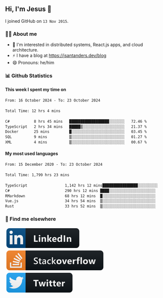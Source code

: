 ## Hi, I'm Jesus 👋

I joined GitHub on `13 Nov 2015`.

<!-- Talking about you -->

### 👨‍💻 About me

- 👦 I'm interested in distributed systems, React.js apps, and cloud architecture.
- ⚡️ I have a blog at <https://jsantanders.dev/blog>
- 😄 Pronouns: he/him

### 📊 Github Statistics

#### This week I spent my time on

<!--START_SECTION:weekly-->

```txt
From: 16 October 2024 - To: 23 October 2024

Total Time: 12 hrs 4 mins

C#           8 hrs 45 mins   ██████████████████░░░░░░░   72.46 %
TypeScript   2 hrs 34 mins   █████▒░░░░░░░░░░░░░░░░░░░   21.37 %
Docker       25 mins         █░░░░░░░░░░░░░░░░░░░░░░░░   03.45 %
SQL          9 mins          ▒░░░░░░░░░░░░░░░░░░░░░░░░   01.27 %
XML          4 mins          ▒░░░░░░░░░░░░░░░░░░░░░░░░   00.67 %
```

<!--END_SECTION:weekly-->

#### My most used languages

<!--START_SECTION:alltime-->

```txt
From: 15 December 2020 - To: 23 October 2024

Total Time: 1,799 hrs 23 mins

TypeScript                 1,142 hrs 12 mins████████████████░░░░░░░░░   63.48 %
C#                         290 hrs 12 mins ████░░░░░░░░░░░░░░░░░░░░░   16.13 %
RMarkdown                  68 hrs 12 mins  █░░░░░░░░░░░░░░░░░░░░░░░░   03.79 %
Vue.js                     34 hrs 54 mins  ▒░░░░░░░░░░░░░░░░░░░░░░░░   01.94 %
Rust                       33 hrs 52 mins  ▒░░░░░░░░░░░░░░░░░░░░░░░░   01.88 %
```

<!--END_SECTION:alltime-->

### 📢 Find me elsewhere

<p>
  <a target="_blank" href="https://linkedin.com/in/jsantanders">
    <img src="https://github.com/jsantanders/jsantanders/blob/master/img/linkedin.svg" alt="LinkedIn" style="vertical-align:top; margin:4px">
  </a>
  
  <a target="_blank" href="https://stackoverflow.com/users/7318331/jesus-santander">
    <img src="https://github.com/jsantanders/jsantanders/blob/master/img/stackoverflow.svg" alt="StackOverflow" style="vertical-align:top; margin:4px">
  </a>
  
  <a target="_blank" href="http://twitter.com/jsantanders">
    <img src="https://github.com/jsantanders/jsantanders/blob/master/img/twitter.svg" alt="Twitter" style="vertical-align:top; margin:4px">
  </a>
</p>

